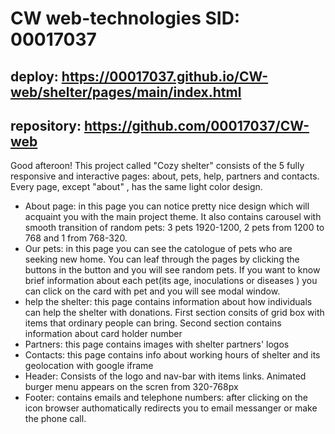 # CW web-technologies  SID: 00017037
## deploy: https://00017037.github.io/CW-web/shelter/pages/main/index.html
## repository: https://github.com/00017037/CW-web


Good afteroon! This project called "Cozy shelter" consists of the 5 fully responsive and interactive  pages: about, pets, help, partners and contacts. Every page, except   "about" , has the same light color design.
* About page: in this page you can notice pretty nice design which will acquaint you with the main project theme. It also contains carousel with smooth transition of random pets: 3 pets 1920-1200, 2 pets from 1200 to 768 and 1 from 768-320.
* Our pets: in this page you can see the catologue of pets who are seeking new home. You can leaf through the pages by clicking the buttons in the button and you will see random pets. If you want to know brief information about each pet(its age, inoculations or diseases ) you can click on the card with pet and you will see modal window.
* help the shelter: this page contains information about how individuals can help the shelter with donations. First section consits of grid box with items that ordinary people can bring. Second section contains information about card holder number
* Partners: this page contains images with shelter partners' logos
* Contacts: this page contains info about working hours of shelter and its geolocation with google iframe
* Header: Consists of the logo and nav-bar with items links. 
Animated burger menu  appears on the scren from 320-768px
* Footer: contains emails and telephone numbers: after clicking on the icon browser authomatically redirects you to email messanger or make the phone call. 
